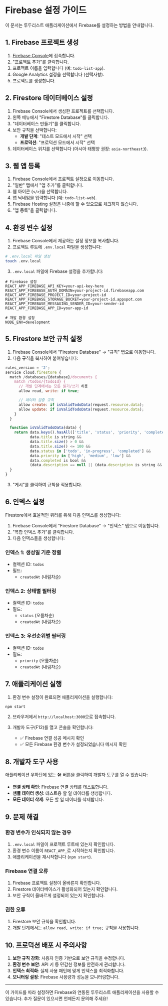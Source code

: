 # Firebase 설정 가이드

이 문서는 투두리스트 애플리케이션에서 Firebase를 설정하는 방법을 안내합니다.

## 1. Firebase 프로젝트 생성

1. [Firebase Console](https://console.firebase.google.com/)에 접속합니다.
2. "프로젝트 추가"를 클릭합니다.
3. 프로젝트 이름을 입력합니다 (예: `todo-list-app`).
4. Google Analytics 설정을 선택합니다 (선택사항).
5. 프로젝트를 생성합니다.

## 2. Firestore 데이터베이스 설정

1. Firebase Console에서 생성한 프로젝트를 선택합니다.
2. 왼쪽 메뉴에서 "Firestore Database"를 클릭합니다.
3. "데이터베이스 만들기"를 클릭합니다.
4. 보안 규칙을 선택합니다:
   - **개발 단계**: "테스트 모드에서 시작" 선택
   - **프로덕션**: "프로덕션 모드에서 시작" 선택
5. 데이터베이스 위치를 선택합니다 (아시아 태평양 권장: `asia-northeast3`).

## 3. 웹 앱 등록

1. Firebase Console에서 프로젝트 설정으로 이동합니다.
2. "일반" 탭에서 "앱 추가"를 클릭합니다.
3. 웹 아이콘 (`</>`)을 선택합니다.
4. 앱 닉네임을 입력합니다 (예: `todo-list-web`).
5. Firebase Hosting 설정은 나중에 할 수 있으므로 체크하지 않습니다.
6. "앱 등록"을 클릭합니다.

## 4. 환경 변수 설정

1. Firebase Console에서 제공하는 설정 정보를 복사합니다.
2. 프로젝트 루트에 `.env.local` 파일을 생성합니다:

```bash
# .env.local 파일 생성
touch .env.local
```

3. `.env.local` 파일에 Firebase 설정을 추가합니다:

```env
# Firebase 설정
REACT_APP_FIREBASE_API_KEY=your-api-key-here
REACT_APP_FIREBASE_AUTH_DOMAIN=your-project-id.firebaseapp.com
REACT_APP_FIREBASE_PROJECT_ID=your-project-id
REACT_APP_FIREBASE_STORAGE_BUCKET=your-project-id.appspot.com
REACT_APP_FIREBASE_MESSAGING_SENDER_ID=your-sender-id
REACT_APP_FIREBASE_APP_ID=your-app-id

# 개발 환경 설정
NODE_ENV=development
```

## 5. Firestore 보안 규칙 설정

1. Firebase Console에서 "Firestore Database" → "규칙" 탭으로 이동합니다.
2. 다음 규칙을 복사하여 붙여넣습니다:

```javascript
rules_version = '2';
service cloud.firestore {
  match /databases/{database}/documents {
    match /todos/{todoId} {
      // 개발 단계에서는 모든 읽기/쓰기 허용
      allow read, write: if true;

      // 데이터 검증 규칙
      allow create: if isValidTodoData(request.resource.data);
      allow update: if isValidTodoData(request.resource.data);
    }
  }

  function isValidTodoData(data) {
    return data.keys().hasAll(['title', 'status', 'priority', 'completed']) &&
           data.title is string &&
           data.title.size() > 0 &&
           data.title.size() <= 100 &&
           data.status in ['todo', 'in-progress', 'completed'] &&
           data.priority in ['high', 'medium', 'low'] &&
           data.completed is bool &&
           (data.description == null || (data.description is string && data.description.size() <= 500));
  }
}
```

3. "게시"를 클릭하여 규칙을 적용합니다.

## 6. 인덱스 설정

Firestore에서 효율적인 쿼리를 위해 다음 인덱스를 생성합니다:

1. Firebase Console에서 "Firestore Database" → "인덱스" 탭으로 이동합니다.
2. "복합 인덱스 추가"를 클릭합니다.
3. 다음 인덱스들을 생성합니다:

### 인덱스 1: 생성일 기준 정렬

- 컬렉션 ID: `todos`
- 필드:
  - `createdAt` (내림차순)

### 인덱스 2: 상태별 필터링

- 컬렉션 ID: `todos`
- 필드:
  - `status` (오름차순)
  - `createdAt` (내림차순)

### 인덱스 3: 우선순위별 필터링

- 컬렉션 ID: `todos`
- 필드:
  - `priority` (오름차순)
  - `createdAt` (내림차순)

## 7. 애플리케이션 실행

1. 환경 변수 설정이 완료되면 애플리케이션을 실행합니다:

```bash
npm start
```

2. 브라우저에서 `http://localhost:3000`으로 접속합니다.

3. 개발자 도구(F12)를 열고 콘솔을 확인합니다:
   - ✅ Firebase 연결 성공 메시지 확인
   - ✅ 모든 Firebase 환경 변수가 설정되었습니다 메시지 확인

## 8. 개발자 도구 사용

애플리케이션 우하단에 있는 🛠️ 버튼을 클릭하여 개발자 도구를 열 수 있습니다:

- **연결 상태 확인**: Firebase 연결 상태를 테스트합니다.
- **샘플 데이터 생성**: 테스트용 할 일 데이터를 생성합니다.
- **모든 데이터 삭제**: 모든 할 일 데이터를 삭제합니다.

## 9. 문제 해결

### 환경 변수가 인식되지 않는 경우

1. `.env.local` 파일이 프로젝트 루트에 있는지 확인합니다.
2. 환경 변수 이름이 `REACT_APP_`로 시작하는지 확인합니다.
3. 애플리케이션을 재시작합니다 (`npm start`).

### Firebase 연결 오류

1. Firebase 프로젝트 설정이 올바른지 확인합니다.
2. Firestore 데이터베이스가 활성화되어 있는지 확인합니다.
3. 보안 규칙이 올바르게 설정되어 있는지 확인합니다.

### 권한 오류

1. Firestore 보안 규칙을 확인합니다.
2. 개발 단계에서는 `allow read, write: if true;` 규칙을 사용합니다.

## 10. 프로덕션 배포 시 주의사항

1. **보안 규칙 강화**: 사용자 인증 기반으로 보안 규칙을 수정합니다.
2. **환경 변수 보안**: API 키 등 민감한 정보를 안전하게 관리합니다.
3. **인덱스 최적화**: 실제 사용 패턴에 맞게 인덱스를 최적화합니다.
4. **모니터링 설정**: Firebase 사용량과 성능을 모니터링합니다.

---

이 가이드를 따라 설정하면 Firebase와 연동된 투두리스트 애플리케이션을 사용할 수 있습니다. 추가 질문이 있으시면 언제든지 문의해 주세요!
